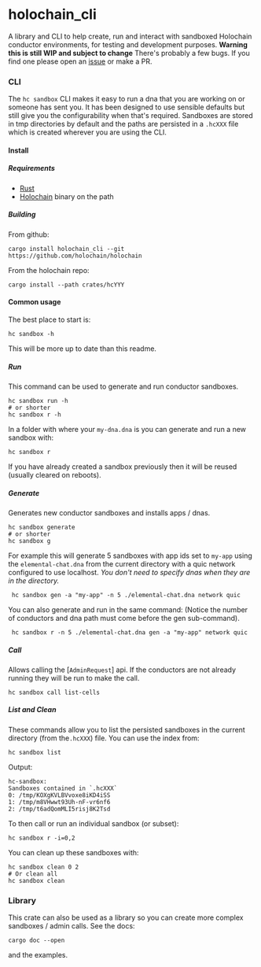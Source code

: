 # holochain_cli

A library and CLI to help create, run and interact with sandboxed Holochain conductor environments,
for testing and development purposes.
**Warning this is still WIP and subject to change**
There's probably a few bugs. If you find one please open an [issue](https://github.com/holochain/holochain/issues)
or make a PR.

### CLI
The `hc sandbox` CLI makes it easy to run a dna that you are working on
or someone has sent you.
It has been designed to use sensible defaults but still give you
the configurability when that's required.
Sandboxes are stored in tmp directories by default and the paths are
persisted in a `.hcXXX` file which is created wherever you are using
the CLI.
#### Install
##### Requirements
- [Rust](https://rustup.rs/)
- [Holochain](https://github.com/holochain/holochain) binary on the path
##### Building
From github:
```shell
cargo install holochain_cli --git https://github.com/holochain/holochain
```
From the holochain repo:
```shell
cargo install --path crates/hcYYY
```
#### Common usage
The best place to start is:
```shell
hc sandbox -h
```
This will be more up to date than this readme.
##### Run
This command can be used to generate and run conductor sandboxes.
```shell
hc sandbox run -h
# or shorter
hc sandbox r -h
```
 In a folder with where your `my-dna.dna` is you can generate and run
 a new sandbox with:
```shell
hc sandbox r
```
If you have already created a sandbox previously then it will be reused
(usually cleared on reboots).
##### Generate
Generates new conductor sandboxes and installs apps / dnas.
```shell
hc sandbox generate
# or shorter
hc sandbox g
```
For example this will generate 5 sandboxes with app ids set to `my-app`
using the `elemental-chat.dna` from the current directory with a quic
network configured to use localhost.
_You don't need to specify dnas when they are in the directory._
```shell
 hc sandbox gen -a "my-app" -n 5 ./elemental-chat.dna network quic
```
You can also generate and run in the same command:
(Notice the number of conductors and dna path must come before the gen sub-command).
```shell
 hc sandbox r -n 5 ./elemental-chat.dna gen -a "my-app" network quic
```
##### Call
Allows calling the [`AdminRequest`] api.
If the conductors are not already running they
will be run to make the call.

```shell
hc sandbox call list-cells
```
##### List and Clean
These commands allow you to list the persisted sandboxes
in the current directory (from the`.hcXXX`) file.
You can use the index from:
```shell
hc sandbox list
```
Output:
```shell
hc-sandbox:
Sandboxes contained in `.hcXXX`
0: /tmp/KOXgKVLBVvoxe8iKD4iSS
1: /tmp/m8VHwwt93Uh-nF-vr6nf6
2: /tmp/t6adQomMLI5risj8K2Tsd
```
To then call or run an individual sandbox (or subset):

```shell
hc sandbox r -i=0,2
```
You can clean up these sandboxes with:
```shell
hc sandbox clean 0 2
# Or clean all
hc sandbox clean
```
### Library
This crate can also be used as a library so you can create more
complex sandboxes / admin calls.
See the docs:
```shell
cargo doc --open
```
and the examples.
